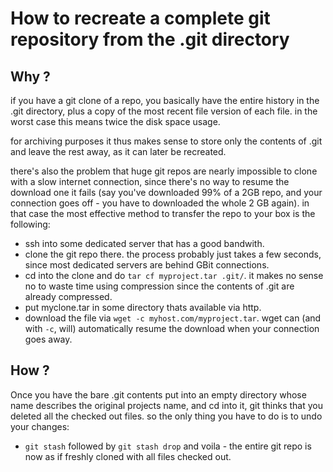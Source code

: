 # How to recreate a complete git repository from the .git directory

## Why ?

if you have a git clone of a repo, you basically have the entire history
in the .git directory, plus a copy of the most recent file version of each
file.
in the worst case this means twice the disk space usage.

for archiving purposes it thus makes sense to store only the contents of .git
and leave the rest away, as it can later be recreated.

there's also the problem that huge git repos are nearly impossible to clone
with a slow internet connection, since there's no way to resume the download
one it fails (say you've downloaded 99% of a 2GB repo, and your connection goes
off - you have to downloaded the whole 2 GB again).
in that case the most effective method to transfer the repo to your box is the
following:

- ssh into some dedicated server that has a good bandwith.
- clone the git repo there. the process probably just takes a few seconds,
  since most dedicated servers are behind GBit connections.
- cd into the clone and do `tar cf myproject.tar .git/`.
  it makes no sense no to waste time using compression since the contents of
  .git are already compressed.
- put myclone.tar in some directory thats available via http.
- download the file via `wget -c myhost.com/myproject.tar`.
  wget can (and with `-c`, will) automatically resume the download when your
  connection goes away.

## How ?

Once you have the bare .git contents put into an empty directory whose name
describes the original projects name, and cd into it, git thinks that you
deleted all the checked out files.
so the only thing you have to do is to undo your changes:

- `git stash` followed by `git stash drop` and voila - the entire git repo
  is now as if freshly cloned with all files checked out.
